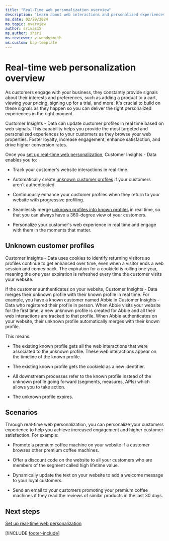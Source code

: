 ```yaml
---
title: "Real-Time web personalization overview"
description: "Learn about web interactions and personalized experiences in real time with Customer Insights - Data."
ms.date: 02/29/2024
ms.topic: overview
author: srivas15
ms.author: shsri
ms.reviewer: v-wendysmith
ms.custom: bap-template
---
```


# Real-time web personalization overview

As customers engage with your business, they constantly provide signals about their interests and preferences, such as adding a product to a cart, viewing your pricing, signing up for a trial, and more. It's crucial to build on these signals as they happen so you can deliver the right personalized experiences in the right moment.

Customer Insights - Data can update customer profiles in real time based on web signals. This capability helps you provide the most targeted and personalized experiences to your customers as they browse your web properties. Foster loyalty, increase engagement, enhance satisfaction, and drive higher conversion rates.

Once you [set up real-time web personalization](real-time-web-personalization.md), Customer Insights - Data enables you to:

- Track your customer's website interactions in real-time.

- Automatically create [unknown customer profiles](customer-profiles.md#known-and-unknown-customers) if your customers aren't authenticated.

- Continuously enhance your customer profiles when they return to your website with progressive profiling.

- Seamlessly merge [unknown profiles into known profiles](#unknown-customer-profiles) in real time, so that you can always have a 360-degree view of your customers.

- Personalize your customer's web experience in real time and engage with them in the moments that matter.

## Unknown customer profiles

Customer Insights - Data uses cookies to identify returning visitors so profiles continue to get enhanced over time, even when a visitor ends a web session and comes back. The expiration for a cookieId is rolling one year, meaning the one year expiration is refreshed every time the customer visits your website.

If the customer aunthenticates on your website, Customer Insights - Data merges their unknown profile with their known profile in real time. For example, you have a known customer named Abbie in Customer Insights - Data who registered their profile in person. When Abbie visits your website for the first time, a new unknown profile is created for Abbie and all their web interactions are tracked to that profile. When Abbie authenticates on your website, their unknown profile automatically merges with their known profile.

This means:

- The existing known profile gets all the web interactions that were associated to the unknown profile. These web interactions appear on the timeline of the known profile.

- The existing known profile gets the cookieId as a new identifier.

- All downstream processes refer to the known profile instead of the unknown profile going forward (segments, measures, APIs) which allows you to take action.

- The unknown profile expires.

## Scenarios

Through real-time web personalization, you can personalize your customers experience to help you achieve increased engagement and higher customer satisfaction. For example:

- Promote a premium coffee machine on your website if a customer browses other premium coffee machines.

- Offer a discount code on the website to all your customers who are members of the segment called high lifetime value.

- Dynamically update the text on your website to add a welcome message to your loyal customers.

- Send an email to your customers promoting your premium coffee machines if they read the reviews of similar products in the last 30 days.

## Next steps

[Set up real-time web personalization](real-time-web-personalization.md)

[!INCLUDE [footer-include](includes/footer-banner.md)]
